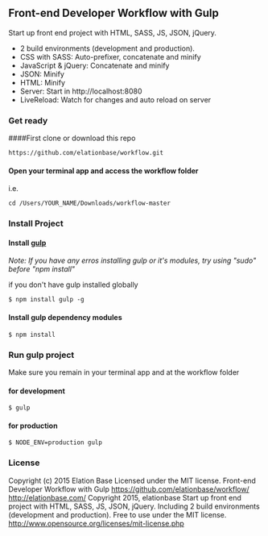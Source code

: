## Front-end Developer Workflow with Gulp
Start up front end project with HTML, SASS, JS, JSON, jQuery. 
* 2 build environments (development and production).
* CSS with SASS: Auto-prefixer, concatenate and minify
* JavaScript & jQuery: Concatenate and minify
* JSON: Minify
* HTML: Minify
* Server: Start in http://localhost:8080 
* LiveReload: Watch for changes and auto reload on server

### Get ready
####First clone or download this repo
```
https://github.com/elationbase/workflow.git
```
#### Open your terminal app and access the workflow folder
i.e.
```
cd /Users/YOUR_NAME/Downloads/workflow-master 
```

### Install Project
#### Install <a href="http://gulpjs.com/">gulp</a>
_Note: If you have any erros installing gulp or it's modules, try using "sudo" before "npm install"_

if you don't have gulp installed globally 
```
$ npm install gulp -g
```
#### Install gulp dependency modules
```
$ npm install
```
	
### Run gulp project
Make sure you remain in your terminal app and at the workflow folder

#### for development
```
$ gulp
```
#### for production
```
$ NODE_ENV=production gulp
```

### License
Copyright (c) 2015 Elation Base Licensed under the MIT license.
Front-end Developer Workflow with Gulp
https://github.com/elationbase/workflow/
<a href="http://elationbase.com/">http://elationbase.com/</a>
Copyright 2015, elationbase
Start up front end project with HTML, SASS, JS, JSON, jQuery. Including 2 build environments (development and production).
Free to use under the MIT license.
http://www.opensource.org/licenses/mit-license.php
